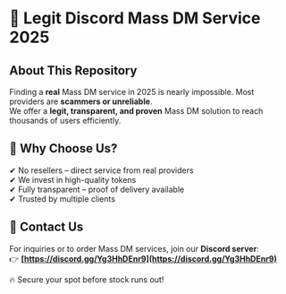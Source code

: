 # 🚀 Legit Discord Mass DM Service 2025

## About This Repository
Finding a **real** Mass DM service in 2025 is nearly impossible. Most providers are **scammers or unreliable**.  
We offer a **legit, transparent, and proven** Mass DM solution to reach thousands of users efficiently.

## 📌 Why Choose Us?
✔ No resellers – direct service from real providers  
✔ We invest in high-quality tokens  
✔ Fully transparent – proof of delivery available  
✔ Trusted by multiple clients

## 🔗 Contact Us
For inquiries or to order Mass DM services, join our **Discord server**:  
👉 **[https://discord.gg/Yg3HhDEnr9](https://discord.gg/Yg3HhDEnr9)**  

🔥 Secure your spot before stock runs out!
